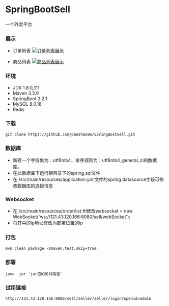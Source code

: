 # SpringBootSell
一个外卖平台

### 展示
* 订单列表
[![订单列表展示](https://i.postimg.cc/dt8Dpcn6/2020-01-14-094929.png)](https://postimg.cc/SJxyY5BY)

* 商品列表
[![商品列表展示](https://i.postimg.cc/gj3cC3yj/2020-01-14-095005.png)](https://postimg.cc/y3Yz9gbC)


### 环境
* JDK 1.8.0_111
* Maven 3.3.9
* SpringBoot 2.2.1
* MySQL 8.0.18
* Redis

### 下载
```
git clone https://github.com/panshao96/SpringBootSell.git
```

### 数据库
* 新建一个字符集为：utf8mb4，排序规则为：utf8mb4_general_ci的数据库。
* 在此数据库下运行根目录下的spring.sql文件
* 在./src/main/resources/application.yml文件的spring.datasource字段可修改数据库的连接信息

### Websocket
* 在./src/main/resources/order/list.ftl修改websocket = new WebSocket('ws://121.43.120.166:8080/sell/webSocket');
* 将其中的ip地址修改为部署位置的ip


### 打包
```
mvn clean package -Dmaven.test.skip=true
```

### 部署
```
java -jar 'jar包的绝对路径'
```

### 试用链接
```
http://121.43.120.166:8080/sell/seller/seller/login?openid=admin
```
